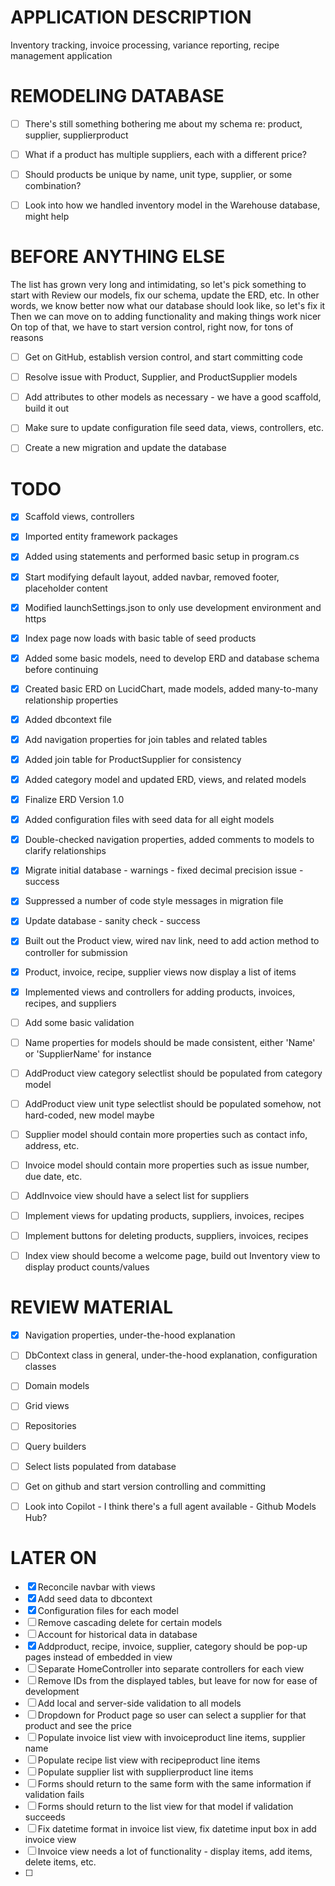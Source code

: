 ﻿# APPLICATION DESCRIPTION
Inventory tracking, invoice processing, variance reporting, recipe management application


# REMODELING DATABASE
- [ ] There's still something bothering me about my schema re: product, supplier, supplierproduct
- [ ] What if a product has multiple suppliers, each with a different price?
- [ ] Should products be unique by name, unit type, supplier, or some combination?
- [ ] Look into how we handled inventory model in the Warehouse database, might help


# BEFORE ANYTHING ELSE
 The list has grown very long and intimidating, so let's pick something to start with
 Review our models, fix our schema, update the ERD, etc.
 In other words, we know better now what our database should look like, so let's fix it
 Then we can move on to adding functionality and making things work nicer
 On top of that, we have to start version control, right now, for tons of reasons
- [ ] Get on GitHub, establish version control, and start committing code
- [ ] Resolve issue with Product, Supplier, and ProductSupplier models
- [ ] Add attributes to other models as necessary - we have a good scaffold, build it out
- [ ] Make sure to update configuration file seed data, views, controllers, etc.
- [ ] Create a new migration and update the database


# TODO
- [x] Scaffold views, controllers
- [x] Imported entity framework packages
- [x] Added using statements and performed basic setup in program.cs
- [x] Start modifying default layout, added navbar, removed footer, placeholder content
- [x] Modified launchSettings.json to only use development environment and https
- [x] Index page now loads with basic table of seed products
- [x] Added some basic models, need to develop ERD and database schema before continuing
- [x] Created basic ERD on LucidChart, made models, added many-to-many relationship properties
- [x] Added dbcontext file
- [x] Add navigation properties for join tables and related tables
- [x] Added join table for ProductSupplier for consistency
- [x] Added category model and updated ERD, views, and related models
- [x] Finalize ERD Version 1.0
- [x] Added configuration files with seed data for all eight models
- [x] Double-checked navigation properties, added comments to models to clarify relationships
- [x] Migrate initial database - warnings - fixed decimal precision issue - success
- [x] Suppressed a number of code style messages in migration file
- [x] Update database - sanity check - success
- [x] Built out the Product view, wired nav link, need to add action method to controller for submission
- [x] Product, invoice, recipe, supplier views now display a list of items
- [x] Implemented views and controllers for adding products, invoices, recipes, and suppliers
- [ ] Add some basic validation
- [ ] Name properties for models should be made consistent, either 'Name' or 'SupplierName' for instance
- [ ] AddProduct view category selectlist should be populated from category model
- [ ] AddProduct view unit type selectlist should be populated somehow, not hard-coded, new model maybe
- [ ] Supplier model should contain more properties such as contact info, address, etc.
- [ ] Invoice model should contain more properties such as issue number, due date, etc.
- [ ] AddInvoice view should have a select list for suppliers
- [ ] Implement views for updating products, suppliers, invoices, recipes
- [ ] Implement buttons for deleting products, suppliers, invoices, recipes
- [ ] Index view should become a welcome page, build out Inventory view to display product counts/values


# REVIEW MATERIAL
- [x] Navigation properties, under-the-hood explanation
- [ ] DbContext class in general, under-the-hood explanation, configuration classes
- [ ] Domain models
- [ ] Grid views
- [ ] Repositories
- [ ] Query builders
- [ ] Select lists populated from database
- [ ] Get on github and start version controlling and committing
- [ ] Look into Copilot - I think there's a full agent available - Github Models Hub?


# LATER ON
- [x] Reconcile navbar with views 
- [x] Add seed data to dbcontext
- [x] Configuration files for each model
- [ ] Remove cascading delete for certain models
- [ ] Account for historical data in database
- [x] Addproduct, recipe, invoice, supplier, category should be pop-up pages instead of embedded in view
- [ ] Separate HomeController into separate controllers for each view
- [ ] Remove IDs from the displayed tables, but leave for now for ease of development
- [ ] Add local and server-side validation to all models
- [ ] Dropdown for Product page so user can select a supplier for that product and see the price
- [ ] Populate invoice list view with invoiceproduct line items, supplier name
- [ ] Populate recipe list view with recipeproduct line items
- [ ] Populate supplier list with supplierproduct line items
- [ ] Forms should return to the same form with the same information if validation fails
- [ ] Forms should return to the list view for that model if validation succeeds
- [ ] Fix datetime format in invoice list view, fix datetime input box in add invoice view
- [ ] Invoice view needs a lot of functionality - display items, add items, delete items, etc.
- [ ] 


